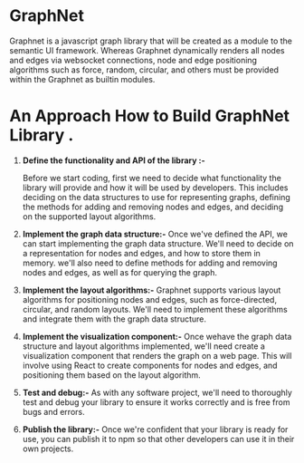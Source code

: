 # GraphNet
Graphnet is a javascript graph library that will be created as a module to the semantic UI framework. Whereas Graphnet dynamically renders all nodes and edges via websocket connections, node and edge positioning algorithms such as force, random, circular, and others must be provided within the Graphnet as builtin modules.


# An Approach How to Build GraphNet Library .
 
 1. **Define the functionality and API of the library :-**

     Before we start coding, first we need to decide what functionality the library will provide and how it will be used by developers.                                           This includes deciding on the data structures to use for representing graphs, defining the methods for adding and removing nodes                                         and edges, and deciding on the supported layout algorithms.

 2. **Implement the graph data structure:-**
        Once we've defined the API, we can start implementing the graph data structure. We'll need to decide on a representation for nodes and                                   edges, and how to store them in memory. we'll also need to define methods for adding and removing nodes and edges, as well as for                                         querying the graph.

 3. **Implement the layout algorithms:-**
                                Graphnet supports various layout algorithms for positioning nodes and edges, such as force-directed, circular, and random layouts. We'll                                 need to implement these algorithms and integrate them with the graph data structure.

 4. **Implement the visualization component:-**
              Once wehave the graph data structure and layout algorithms implemented, we'll need create a visualization component that renders                                 the graph on a web page. This will involve using React to create components for nodes and edges, and positioning them based on the layout                                  algorithm.

 5. **Test and debug:-**
                      As with any software project, we'll need to thoroughly test and debug your library to ensure it works correctly and is free from bugs and errors.

6. **Publish the library:-**
                    Once we're confident that your library is ready for use, you can publish it to npm so that other developers can use it in their own projects.
